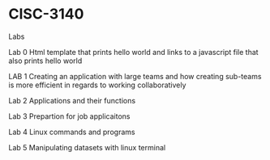 # CISC-3140
Labs 

Lab 0 Html template that prints hello world and links to a javascript file that also prints hello world

LAB 1 Creating an application with large teams and how creating sub-teams is more efficient in regards to working collaboratively

Lab 2 Applications and their functions

Lab 3 Prepartion for job applicaitons

Lab 4 Linux commands and programs

Lab 5 Manipulating datasets with linux terminal 
